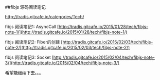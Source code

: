 ##fibjs 源码阅读笔记      

http://tradis.gitcafe.io/categories/Tech/     

fibjs 阅读笔记1: AsyncCall [http://tradis.gitcafe.io/2015/01/28/tech/fibjs-note-1/](http://tradis.gitcafe.io/2015/01/28/tech/fibjs-note-1/)     

fibjs 阅读笔记2: Fiber的创建 [http://tradis.gitcafe.io/2015/02/03/tech/fibjs-note-2/](http://tradis.gitcafe.io/2015/02/03/tech/fibjs-note-2/)     

fibjs 阅读笔记3: Socket [http://tradis.gitcafe.io/2015/02/04/tech/fibjs-note-3/](http://tradis.gitcafe.io/2015/02/04/tech/fibjs-note-3/)   

希望能继续下去。。。